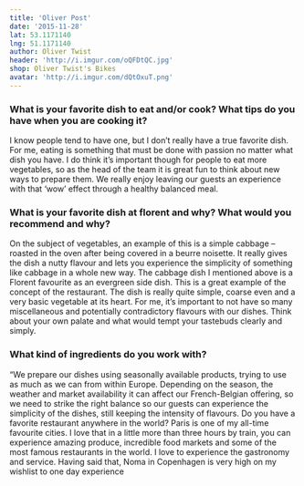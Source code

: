 ```yaml
---
title: 'Oliver Post'
date: '2015-11-28'
lat: 53.1171140
lng: 51.1171140
author: Oliver Twist
header: 'http://i.imgur.com/oQFDtQC.jpg'
shop: Oliver Twist's Bikes
avatar: 'http://i.imgur.com/dQtOxuT.png'
---
```


### What is your favorite dish to eat and/or cook? What tips do you have when you are cooking it?

I know people tend to have one, but I don’t really have a true favorite dish. For me, eating is something that must be done with passion no matter what dish you have. I do think it’s important though for people to eat more vegetables, so as the head of the team it is great fun to think about new ways to prepare them. We really enjoy leaving our guests an experience with that ‘wow’ effect through a healthy balanced meal.

### What is your favorite dish at florent and why? What would you recommend and why?

On the subject of vegetables, an example of this is a simple cabbage – roasted in the oven after being covered in a beurre noisette.  It really gives the dish a nutty flavour and lets you experience the simplicity of something like cabbage in a whole new way. The cabbage dish I mentioned above is a Florent favourite as an evergreen side dish. This is a great example of the concept of the restaurant.  The dish is really quite simple, coarse even and a very basic vegetable at its heart.  For me, it’s important to not have so many miscellaneous and potentially contradictory flavours with our dishes.  Think about your own palate and what would tempt your tastebuds clearly and simply.

### What kind of ingredients do you work with?

“We prepare our dishes using seasonally available products, trying to use as much as we can from within Europe.  Depending on the season, the weather and market availability it can affect our French-Belgian offering, so we need to strike the right balance so our guests can experience the simplicity of the dishes, still keeping the intensity of flavours.
Do you have a favorite restaurant anywhere in the world?
Paris is one of my all-time favourite cities.  I love that in a little more than three hours by train, you can experience amazing produce, incredible food markets and some of the most famous restaurants in the world.  I love to experience the gastronomy and service.  Having said that, Noma in Copenhagen is very high on my wishlist to one day experience

